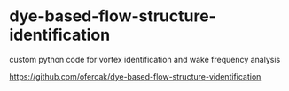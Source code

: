 # dye-based-flow-structure-identification
custom python code for vortex identification and wake frequency analysis

https://github.com/ofercak/dye-based-flow-structure-videntification
